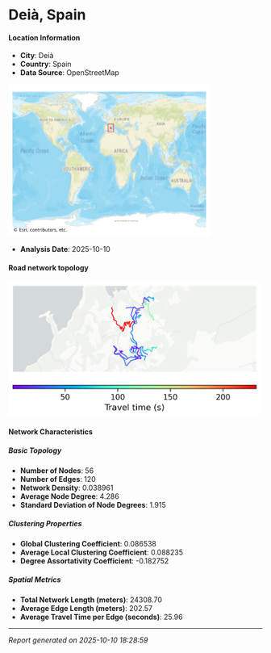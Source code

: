 # Deià, Spain

#### Location Information

- **City**: Deià
- **Country**: Spain
- **Data Source**: OpenStreetMap
<img src="Deià_location.png" alt="Deià Location Map" width="400" />

- **Analysis Date**: 2025-10-10

#### Road network topology

<img src="Deià_network_map.png" alt="Deià Road Network Map" width="500"/>

#### Network Characteristics

##### Basic Topology

- **Number of Nodes**: 56
- **Number of Edges**: 120
- **Network Density**: 0.038961
- **Average Node Degree**: 4.286
- **Standard Deviation of Node Degrees**: 1.915

##### Clustering Properties

- **Global Clustering Coefficient**: 0.086538
- **Average Local Clustering Coefficient**: 0.088235
- **Degree Assortativity Coefficient**: -0.182752

##### Spatial Metrics

- **Total Network Length (meters)**: 24308.70
- **Average Edge Length (meters)**: 202.57
- **Average Travel Time per Edge (seconds)**: 25.96

---
*Report generated on 2025-10-10 18:28:59*
